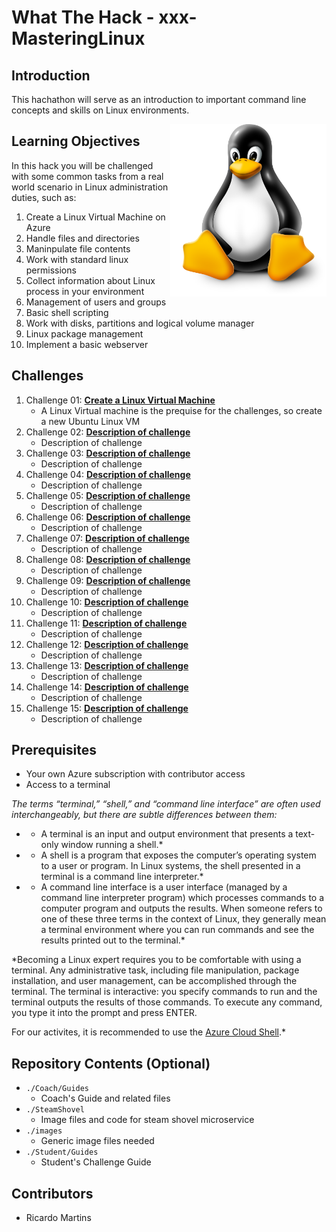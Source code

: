# What The Hack - xxx-MasteringLinux

## Introduction
This hachathon will serve as an introduction to important command line concepts and skills on Linux environments.

<img align="right" src="images/linuxpenguin.png" width="250"/>

## Learning Objectives
In this hack you will be challenged with some common tasks from a real world scenario in Linux administration duties, such as:

1. Create a Linux Virtual Machine on Azure
2. Handle files and directories
3. Maninpulate file contents
4. Work with standard linux permissions
5. Collect information about Linux process in your environment
6. Management of users and groups
7. Basic shell scripting 
8. Work with disks,  partitions and logical volume manager
9. Linux package management 
10. Implement a basic webserver 

## Challenges
1. Challenge 01: **[Create a Linux Virtual Machine](Student/Challenge-01.md)**
	 - A Linux Virtual machine is the prequise for the challenges, so create a new Ubuntu Linux VM
1. Challenge 02: **[Description of challenge](Student/Challenge-02.md)**
	 - Description of challenge
1. Challenge 03: **[Description of challenge](Student/Challenge-03.md)**
	 - Description of challenge
1. Challenge 04: **[Description of challenge](Student/Challenge-04.md)**
	 - Description of challenge
1. Challenge 05: **[Description of challenge](Student/Challenge-05.md)**
	 - Description of challenge
1. Challenge 06: **[Description of challenge](Student/Challenge-06.md)**
	 - Description of challenge
1. Challenge 07: **[Description of challenge](Student/Challenge-07.md)**
	 - Description of challenge
1. Challenge 08: **[Description of challenge](Student/Challenge-08.md)**
	 - Description of challenge
1. Challenge 09: **[Description of challenge](Student/Challenge-09.md)**
	 - Description of challenge
1. Challenge 10: **[Description of challenge](Student/Challenge-10.md)**
	 - Description of challenge
1. Challenge 11: **[Description of challenge](Student/Challenge-11.md)**
	 - Description of challenge
1. Challenge 12: **[Description of challenge](Student/Challenge-12.md)**
	 - Description of challenge
1. Challenge 13: **[Description of challenge](Student/Challenge-13.md)**
	 - Description of challenge
1. Challenge 14: **[Description of challenge](Student/Challenge-14.md)**
	 - Description of challenge
1. Challenge 15: **[Description of challenge](Student/Challenge-15.md)**
	 - Description of challenge

## Prerequisites
- Your own Azure subscription with contributor access 
- Access to a terminal

*The terms “terminal,” “shell,” and “command line interface” are often used interchangeably, but there are subtle differences between them:*


* * A terminal is an input and output environment that presents a text-only window running a shell.*
* * A shell is a program that exposes the computer’s operating system to a user or program. In Linux systems, the shell presented in a terminal is a command line interpreter.*
* * A command line interface is a user interface (managed by a command line interpreter program) which processes commands to a computer program and outputs the results.
When someone refers to one of these three terms in the context of Linux, they generally mean a terminal environment where you can run commands and see the results printed out to the terminal.*

*Becoming a Linux expert requires you to be comfortable with using a terminal. Any administrative task, including file manipulation, package installation, and user management, can be accomplished through the terminal. The terminal is interactive: you specify commands to run and the terminal outputs the results of those commands. To execute any command, you type it into the prompt and press ENTER.

For our activites, it is recommended to use the [Azure Cloud Shell](http://shell.azure.com/).*


## Repository Contents (Optional)
- `./Coach/Guides`
  - Coach's Guide and related files
- `./SteamShovel`
  - Image files and code for steam shovel microservice
- `./images`
  - Generic image files needed
- `./Student/Guides`
  - Student's Challenge Guide

## Contributors
- Ricardo Martins
